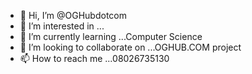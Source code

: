 - 👋 Hi, I’m @OGHubdotcom
- 👀 I’m interested in ...
- 🌱 I’m currently learning ...Computer Science
- 💞️ I’m looking to collaborate on ...OGHUB.COM project
- 📫 How to reach me ...08026735130

<!---
OGHubdotcom/OGHubdotcom is a ✨ special ✨ repository because its `README.md` (this file) appears on your GitHub profile.
You can click the Preview link to take a look at your changes.
--->
